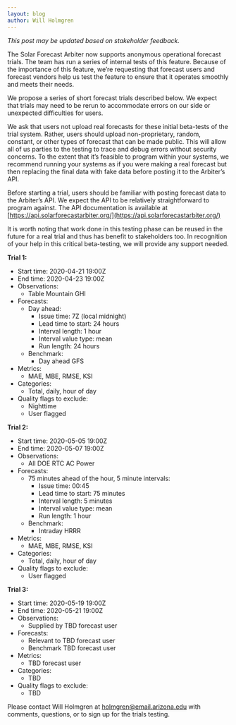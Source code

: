 ```yaml
---
layout: blog
author: Will Holmgren
---
```


*This post may be updated based on stakeholder feedback.*

The Solar Forecast Arbiter now supports anonymous operational forecast trials. The team has run a series of internal tests of this feature. Because of the importance of this feature, we’re requesting that forecast users and forecast vendors help us test the feature to ensure that it operates smoothly and meets their needs.

We propose a series of short forecast trials described below. We expect that trials may need to be rerun to accommodate errors on our side or unexpected difficulties for users.

We ask that users not upload real forecasts for these initial beta-tests of the trial system. Rather, users should upload non-proprietary, random, constant, or other types of forecast that can be made public. This will allow all of us parties to the testing to trace and debug errors without security concerns. To the extent that it’s feasible to program within your systems, we recommend running your systems as if you were making a real forecast but then replacing the final data with fake data before posting it to the Arbiter’s API.


Before starting a trial, users should be familiar with posting forecast
data to the Arbiter’s API. We expect the API to be relatively
straightforward to program against. The API documentation is available
at [https://api.solarforecastarbiter.org/](https://api.solarforecastarbiter.org/)

It is worth noting that work done in this testing phase can be reused in the future for a real trial and thus has benefit to stakeholders too. In recognition of your help in this critical beta-testing, we will provide any support needed.  

**Trial 1:**

* Start time: 2020-04-21 19:00Z
* End time: 2020-04-23 19:00Z
* Observations:
  * Table Mountain GHI
* Forecasts:
  * Day ahead:
    * Issue time: 7Z (local midnight)
    * Lead time to start: 24 hours
    * Interval length: 1 hour
    * Interval value type: mean
    * Run length: 24 hours
  * Benchmark:
    * Day ahead GFS
* Metrics:
  * MAE, MBE, RMSE, KSI
* Categories:
  * Total, daily, hour of day
* Quality flags to exclude:
  * Nighttime
  * User flagged

**Trial 2:**

* Start time: 2020-05-05 19:00Z
* End time: 2020-05-07 19:00Z
* Observations:
  * All DOE RTC AC Power
* Forecasts:
  * 75 minutes ahead of the hour, 5 minute intervals:
    * Issue time: 00:45
    * Lead time to start: 75 minutes
    * Interval length: 5 minutes
    * Interval value type: mean
    * Run length: 1 hour
  * Benchmark:
    * Intraday HRRR
* Metrics:
  * MAE, MBE, RMSE, KSI
* Categories:
  * Total, daily, hour of day
* Quality flags to exclude:
  * User flagged

**Trial 3:**

* Start time: 2020-05-19 19:00Z
* End time: 2020-05-21 19:00Z
* Observations:
  * Supplied by TBD forecast user
* Forecasts:
  * Relevant to TBD forecast user
  * Benchmark TBD forecast user
* Metrics:
  * TBD forecast user
* Categories:
  * TBD
* Quality flags to exclude:
  * TBD

Please contact Will Holmgren at
[holmgren@email.arizona.edu](mailto:holmgren@email.arizona.edu) with
comments, questions, or to sign up for the trials testing.
